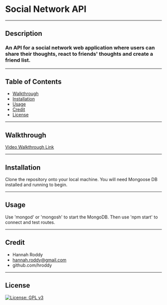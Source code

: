 # Social Network API

  ----
## Description
### An API for a social network web application where users can share their thoughts, react to friends' thoughts and create a friend list.

----

## Table of Contents

  *  [Walkthrough](#Walkthrough)
  *  [Installation](#installation)
  *  [Usage](#usage)
  *  [Credit](#credit)
  *  [License](#license)

----

## Walkthrough

[Video Walkthrough Link](https://watch.screencastify.com/v/5eriPj9Q7xNzldiE3WTB)

----

## Installation
Clone the repository onto your local machine. You will need Mongoose DB installed and running to begin.

----

## Usage
Use 'mongod' or 'mongosh' to start the MongoDB. Then use 'npm start' to connect and test routes.

----

## Credit
*  Hannah Roddy
*  hannah.roddy@gmail.com
*  github.com/hroddy

----

## License
[![License: GPL v3](https://img.shields.io/badge/License-GPLv3-blue.svg)](https://www.gnu.org/licenses/gpl-3.0)
